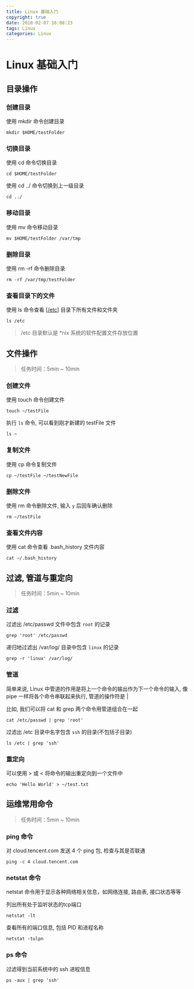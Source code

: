 ```yaml
---
title: Linux 基础入门
copyright: true
date: 2018-02-07 16:08:23
tags: Linux
categories: Linux
---
```




# Linux 基础入门

## 目录操作

### 创建目录

使用 mkdir 命令创建目录

```
mkdir $HOME/testFolder

```

### 切换目录

使用 cd 命令切换目录

```
cd $HOME/testFolder

```

使用 cd ../ 命令切换到上一级目录

```
cd ../

```

### 移动目录

使用 mv 命令移动目录

```
mv $HOME/testFolder /var/tmp

```

### 删除目录

使用 rm -rf 命令删除目录

```
rm -rf /var/tmp/testFolder

```

### 查看目录下的文件

使用 ls 命令查看 [[/etc](about:blank#stage-1-step-5-etc)] 目录下所有文件和文件夹

```
ls /etc

```

> /etc 目录默认是 *nix 系统的软件配置文件存放位置

## 文件操作

> 任务时间：5min ~ 10min

### 创建文件

使用 touch 命令创建文件

```
touch ~/testFile

```

执行 `ls` 命令, 可以看到刚才新建的 testFile 文件

```
ls ~

```

### 复制文件

使用 cp 命令复制文件

```
cp ~/testFile ~/testNewFile

```

### 删除文件

使用 rm 命令删除文件, 输入 `y` 后回车确认删除

```
rm ~/testFile

```

### 查看文件内容

使用 cat 命令查看 .bash_history 文件内容

```
cat ~/.bash_history

```

## 过滤, 管道与重定向

> 任务时间：5min ~ 10min

### 过滤

过滤出 /etc/passwd 文件中包含 `root` 的记录

```
grep 'root' /etc/passwd

```

递归地过滤出 /var/log/ 目录中包含 `linux` 的记录

```
grep -r 'linux' /var/log/

```

### 管道

简单来说, Linux 中管道的作用是将上一个命令的输出作为下一个命令的输入, 像 pipe 一样将各个命令串联起来执行, 管道的操作符是 |

比如, 我们可以将 cat 和 grep 两个命令用管道组合在一起

```
cat /etc/passwd | grep 'root'

```

过滤出 /etc 目录中名字包含 `ssh` 的目录(不包括子目录)

```
ls /etc | grep 'ssh'

```

### 重定向

可以使用 > 或 < 将命令的输出重定向到一个文件中

```
echo 'Hello World' > ~/test.txt

```

## 运维常用命令

> 任务时间：5min ~ 10min

### ping 命令

对 cloud.tencent.com 发送 4 个 ping 包, 检查与其是否联通

```
ping -c 4 cloud.tencent.com

```

### netstat 命令

netstat 命令用于显示各种网络相关信息，如网络连接, 路由表, 接口状态等等

列出所有处于监听状态的tcp端口

```
netstat -lt

```

查看所有的端口信息, 包括 PID 和进程名称

```
netstat -tulpn

```

### ps 命令

过滤得到当前系统中的 ssh 进程信息

```
ps -aux | grep 'ssh'
```